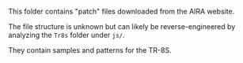 This folder contains "patch" files downloaded from the AIRA website.

The file structure is unknown but can likely be reverse-engineered by
analyzing the `Tr8s` folder under `js/`.

They contain samples and patterns for the TR-8S.
